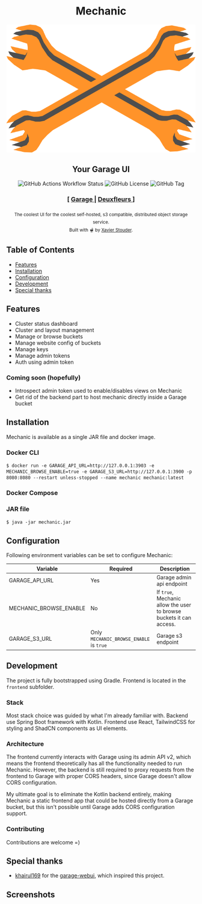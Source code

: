 <h1 align="center">Mechanic</h1>

<div align="center">
  <img alt="Mechanic logo" src="https://raw.githubusercontent.com/StouderIO/mechanic/refs/heads/main/frontend/public/mechanic-logo.svg">

</div>

<h2 align="center">
  Your Garage UI
</h2>

<div align="center">
  <img alt="GitHub Actions Workflow Status" src="https://img.shields.io/github/actions/workflow/status/StouderIO/mechanic/docker.yml?style=for-the-badge">
  <img alt="GitHub License" src="https://img.shields.io/github/license/StouderIO/mechanic?style=for-the-badge">
  <img alt="GitHub Tag" src="https://img.shields.io/github/v/tag/StouderIO/mechanic?style=for-the-badge">
</div>

<div align="center">
  <h3>
    <span> [ </span>
    <a href="https://garagehq.deuxfleurs.fr/">
      Garage
    </a>
    <span> | </span>
    <a href="https://deuxfleurs.fr/">
      Deuxfleurs
    </a>
    <span> ] </span>
  </h3>
</div>

<div align="center">
  <sub>The coolest UI for the coolest self-hosted, s3 compatible, distributed object storage service. <br />Built with 🫕 by
  <a href="https://bsky.app/profile/stouder.io">Xavier Stouder</a>.</sub>
</div>

## Table of Contents
- [Features](#features)
- [Installation](#installation)
- [Configuration](#configuration)
- [Development](#development)
- [Special thanks](#special-thanks)
## Features
- Cluster status dashboard
- Cluster and layout management
- Manage or browse buckets
- Manage website config of buckets
- Manage keys
- Manage admin tokens
- Auth using admin token

### Coming soon (hopefully)
- Introspect admin token used to enable/disables views on Mechanic
- Get rid of the backend part to host mechanic directly inside a Garage bucket

## Installation
Mechanic is available as a single JAR file and docker image.

### Docker CLI
```shell
$ docker run -e GARAGE_API_URL=http://127.0.0.1:3903 -e MECHANIC_BROWSE_ENABLE=true -e GARAGE_S3_URL=http://127.0.0.1:3900 -p 8080:8080 --restart unless-stopped --name mechanic mechanic:latest
```
### Docker Compose

### JAR file
```shell
$ java -jar mechanic.jar
```

## Configuration

Following environment variables can be set to configure Mechanic:

| Variable               | Required                                | Description                                                     |
|------------------------|-----------------------------------------|-----------------------------------------------------------------|
| GARAGE_API_URL         | Yes                                     | Garage admin api endpoint                                       |
| MECHANIC_BROWSE_ENABLE | No                                      | If `true`, Mechanic allow the user to browse buckets it can access. |
| GARAGE_S3_URL          | Only `MECHANIC_BROWSE_ENABLE` is `true` | Garage s3 endpoint                                              |

## Development
The project is fully bootstrapped using Gradle. Frontend is located in the `frontend` subfolder.

### Stack
Most stack choice was guided by what I'm already familiar with.
Backend use Spring Boot framework with Kotlin.
Frontend use React, TailwindCSS for styling and ShadCN components as UI elements.

### Architecture
The frontend currently interacts with Garage using its admin API v2, which means the frontend theoretically has all the functionality needed to run Mechanic.
However, the backend is still required to proxy requests from the frontend to Garage with proper CORS headers, since Garage doesn't allow CORS configuration.

My ultimate goal is to eliminate the Kotlin backend entirely, making Mechanic a static frontend app that could be hosted directly from a Garage bucket,
but this isn't possible until Garage adds CORS configuration support.

### Contributing
Contributions are welcome =)

## Special thanks
- [khairul169](https://github.com/khairul169) for the [garage-webui](https://github.com/khairul169/garage-webui), which inspired this project.

## Screenshots
